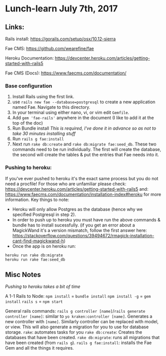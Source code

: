 # Lunch-learn July 7th, 2017

## Links:

Rails install: https://gorails.com/setup/osx/10.12-sierra

Fae CMS: https://github.com/wearefine/fae

Heroku Documentation: https://devcenter.heroku.com/articles/getting-started-with-rails5

Fae CMS (Docs): https://www.faecms.com/documentation/

### Base configuration
1. Install Rails using the first link.
2. use `rails new fae --database=postgresql` to create a new application named Fae. Navigate to this directory.
3. In your terminal using either nano, vi, or vim edit `Gemfile`. 
4. Add `gem 'fae-rails'` anywhere in the document (I like to add it at the top of the doc)
5. Run Bundle install _This is required, I've done it in advance so as not to take 30 minutes installing stuff_
6. Run `rails g fae:install`
7. Next run `rake db:create` and `rake db:migrate fae:seed_db`. These two commands need to be run individually. The first will create the database, the second will create the tables & put the entries that Fae needs into it. 

### Pushing to heroku:
If you've ever pushed to heroku it's the exact same process but you do not need a procfile! For those who are unfamiliar please check: https://devcenter.heroku.com/articles/getting-started-with-rails5 and: https://www.faecms.com/documentation/installation-index#heroku for more information.
Key things to note:
* Heroku will only allow Postgres as the database (hence why we specified Postgresql in step 2).
* In order to push up to heroku you must have run the above commands & bundle has to install sucessfully. (if you get an error about a MagickWand it's a version mismatch, follow the first answer here: https://stackoverflow.com/questions/39494672/rmagick-installation-cant-find-magickwand-h) 
* Once the app is on heroku run: 
```
heroku run rake db:migrate
heroku run rake fae:seed_db
```

## Misc Notes
_Pushing to heroku takes a bit of time_

A 1-1 Rails to Node:
`npm install` = `bundle install`
`npm install -g` = `gem install`
`rails s` = `npm start`

General rails commands:
`rails g controller [name]`/`rails generate controller [name]`: similar to `yo kraken:controller [name]`. Generates a new controller with `[name]`. Similarly controller can be replaced with model, or view. This will also generate a migration for you to use for database storage.
`rake`: automates tasks for you
`rake db:create`: Creates the databases that have been created.
`rake db:migrate`: runs all migrations that have been created (from `rails g`).
`rails g fae:install`: installs the Fae Gem and all the things it requires.
